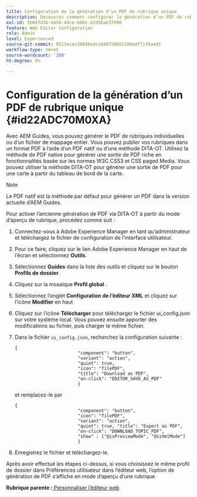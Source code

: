 ```yaml
---
title: Configuration de la génération d’un PDF de rubrique unique
description: Découvrez comment configurer la génération d’un PDF de rubrique unique
exl-id: 5b66fd3b-6450-49ce-b06e-d2d5bab37990
feature: Web Editor Configuration
role: Admin
level: Experienced
source-git-commit: 0513ecac38840a4cc649758bd1180edff1f8aed1
workflow-type: tm+mt
source-wordcount: '268'
ht-degree: 0%

---
```


# Configuration de la génération d’un PDF de rubrique unique {#id22ADC70M0XA}

Avec AEM Guides, vous pouvez générer le PDF de rubriques individuelles ou d’un fichier de mappage entier. Vous pouvez publier vos rubriques dans un format PDF à l’aide d’un PDF natif ou d’une méthode DITA-OT. Utilisez la méthode de PDF native pour générer une sortie de PDF riche en fonctionnalités basée sur les normes W3C CSS3 et CSS paged Media. Vous pouvez utiliser la méthode DITA-OT pour générer une sortie de PDF pour une carte à partir du tableau de bord de la carte.

>[!NOTE]
>
> Le PDF natif est la méthode par défaut pour générer un PDF dans la version actuelle d’AEM Guides.

Pour activer l’ancienne génération de PDF via DITA-OT à partir du mode d’aperçu de rubrique, procédez comme suit :

1. Connectez-vous à Adobe Experience Manager en tant qu’administrateur et téléchargez le fichier de configuration de l’interface utilisateur.

1. Pour ce faire, cliquez sur le lien Adobe Experience Manager en haut de l’écran et sélectionnez **Outils**.
1. Sélectionnez **Guides** dans la liste des outils et cliquez sur le bouton **Profils de dossier**.
1. Cliquez sur la mosaïque **Profil global** .
1. Sélectionnez l’onglet **Configuration de l’éditeur XML** et cliquez sur l’icône **Modifier** en haut
1. Cliquez sur l’icône **Télécharger** pour télécharger le fichier ui\_config.json sur votre système local. Vous pouvez ensuite apporter des modifications au fichier, puis charger le même fichier.
1. Dans le fichier `ui_config.json`, recherchez la configuration suivante :

   ```
   {
                           "component": "button",
                           "variant": "action",
                           "quiet": true,
                           "icon": "filePDF",
                           "title": "Download as PDF",
                           "on-click": "EDITOR_SAVE_AS_PDF"
                           }
   ```

   et remplacez-le par

   ```
   {
                           "component": "button",
                           "icon": "filePDF",
                           "variant": "action",
                           "quiet": true, "title": "Export as PDF",
                           "on-click": "DOWNLOAD_TOPIC_PDF",
                           "show" : ["@isPreviewMode", "@isXmlMode"]
                           }
   ```

1. Enregistrez le fichier et téléchargez-le.

Après avoir effectué les étapes ci-dessus, si vous choisissez le même profil de dossier dans Préférences utilisateur dans l’éditeur web, l’option de génération de PDF s’affiche en mode d’aperçu d’une rubrique.

**Rubrique parente :**[ Personnaliser l’éditeur web](conf-web-editor.md)
